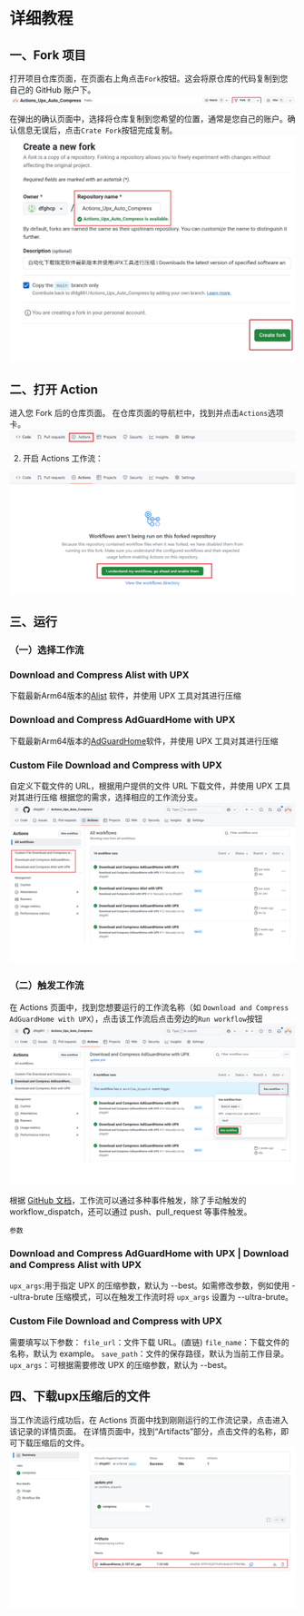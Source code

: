 # 详细教程

## 一、Fork 项目
打开项目仓库页面，在页面右上角点击`Fork`按钮。这会将原仓库的代码复制到您自己的 GitHub 账户下。
![fork](./images/fork-btn.png 'fork')

在弹出的确认页面中，选择将仓库复制到您希望的位置，通常是您自己的账户。确认信息无误后，点击`Crate Fork`按钮完成复制。
![fork2](./images/fork-detail.png 'fork2')

## 二、打开 Action
进入您 Fork 后的仓库页面。
在仓库页面的导航栏中，找到并点击`Actions`选项卡。
![Actions入口](./images/actions-btn.png 'Actions入口')

2. 开启 Actions 工作流：

![开启Actions工作流](./images/actions-enable.png '开启Actions工作流')

## 三、运行
### （一）选择工作流
### Download and Compress Alist with UPX
下载最新Arm64版本的[Alist](https://github.com/AlistGo/alist) 软件，并使用 UPX 工具对其进行压缩
### Download and Compress AdGuardHome with UPX
下载最新Arm64版本的[AdGuardHome](https://github.com/AdguardTeam/AdGuardHome)软件，并使用 UPX 工具对其进行压缩
### Custom File Download and Compress with UPX
自定义下载文件的 URL，根据用户提供的文件 URL 下载文件，并使用 UPX 工具对其进行压缩
根据您的需求，选择相应的工作流分支。
![选择工作流分支](./images/choose.png '选择工作流分支')

### （二）触发工作流

在 Actions 页面中，找到您想要运行的工作流名称（如 `Download and Compress AdGuardHome with UPX`），点击该工作流后点击旁边的`Run workflow`按钮
![run workflow](./images/run.png 'run workflow')


根据 [GitHub 文档](https://docs.github.com/zh/actions)，工作流可以通过多种事件触发，除了手动触发的 workflow_dispatch，还可以通过 push、pull_request 等事件触发。

`参数`
### Download and Compress AdGuardHome with UPX | Download and Compress Alist with UPX
`upx_args`:用于指定 UPX 的压缩参数，默认为 --best。如需修改参数，例如使用 --ultra-brute 压缩模式，可以在触发工作流时将 `upx_args` 设置为 --ultra-brute。
### Custom File Download and Compress with UPX
需要填写以下参数：
`file_url`：文件下载 URL。(直链)
`file_name`：下载文件的名称，默认为 example。
`save_path`：文件的保存路径，默认为当前工作目录。
`upx_args`：可根据需要修改 UPX 的压缩参数，默认为 --best。

## 四、下载upx压缩后的文件
当工作流运行成功后，在 Actions 页面中找到刚刚运行的工作流记录，点击进入该记录的详情页面。
在详情页面中，找到“Artifacts”部分，点击文件的名称，即可下载压缩后的文件。
![download artifacts](./images/download.png 'run workflow')

